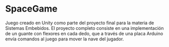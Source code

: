 # SpaceGame

Juego creado en Unity como parte del proyecto final para la materia de Sistemas Embebidos. 
El proyecto completo consiste en una implementación de un guante con flexores en cada dedo, que a través de una placa Arduino envía comandos al juego para mover la nave del jugador.
